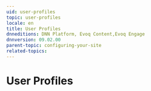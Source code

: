 ```yaml
---
uid: user-profiles
topic: user-profiles
locale: en
title: User Profiles
dnneditions: DNN Platform, Evoq Content,Evoq Engage
dnnversion: 09.02.00
parent-topic: configuring-your-site
related-topics:
---
```


# User Profiles